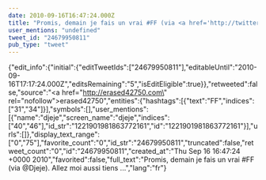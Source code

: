 ```yaml
---
date: 2010-09-16T16:47:24.000Z
title: "Promis, demain je fais un vrai #FF (via <a href='http://twitter.com/Djeje'>@Djeje</a>).  Allez moi aussi tiens ...″"
user_mentions: "undefined"
tweet_id: "24679950811"
pub_type: "tweet"
---
```

{"edit_info":{"initial":{"editTweetIds":["24679950811"],"editableUntil":"2010-09-16T17:17:24.000Z","editsRemaining":"5","isEditEligible":true}},"retweeted":false,"source":"<a href=\"http://erased42750.com\" rel=\"nofollow\">erased42750</a>","entities":{"hashtags":[{"text":"FF","indices":["31","34"]}],"symbols":[],"user_mentions":[{"name":"djeje","screen_name":"djeje","indices":["40","46"],"id_str":"1221901981863772161","id":"1221901981863772161"}],"urls":[]},"display_text_range":["0","75"],"favorite_count":"0","id_str":"24679950811","truncated":false,"retweet_count":"0","id":"24679950811","created_at":"Thu Sep 16 16:47:24 +0000 2010","favorited":false,"full_text":"Promis, demain je fais un vrai #FF (via @Djeje).  Allez moi aussi tiens ...","lang":"fr"}

